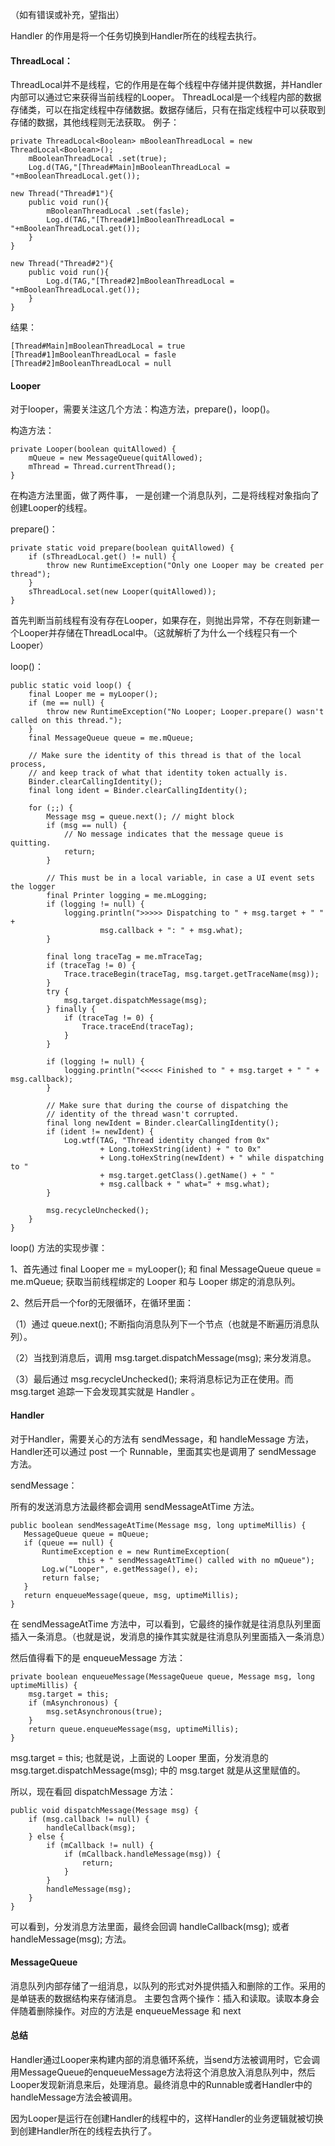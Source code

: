 （如有错误或补充，望指出）

Handler 的作用是将一个任务切换到Handler所在的线程去执行。

#### ThreadLocal：
ThreadLocal并不是线程，它的作用是在每个线程中存储并提供数据，并Handler内部可以通过它来获得当前线程的Looper。
ThreadLocal是一个线程内部的数据存储类，可以在指定线程中存储数据。数据存储后，只有在指定线程中可以获取到存储的数据，其他线程则无法获取。
例子：
```
private ThreadLocal<Boolean> mBooleanThreadLocal = new ThreadLocal<Boolean>();
	mBooleanThreadLocal .set(true);
	Log.d(TAG,"[Thread#Main]mBooleanThreadLocal = "+mBooleanThreadLocal.get());

new Thread("Thread#1"){
	public void run(){
		mBooleanThreadLocal .set(fasle);
		Log.d(TAG,"[Thread#1]mBooleanThreadLocal = "+mBooleanThreadLocal.get());
	}
}

new Thread("Thread#2"){
	public void run(){
		Log.d(TAG,"[Thread#2]mBooleanThreadLocal = "+mBooleanThreadLocal.get());
	}
}
```
结果：
```
[Thread#Main]mBooleanThreadLocal = true
[Thread#1]mBooleanThreadLocal = fasle
[Thread#2]mBooleanThreadLocal = null
```
#### Looper

对于looper，需要关注这几个方法：构造方法，prepare()，loop()。

构造方法：
```
private Looper(boolean quitAllowed) {
    mQueue = new MessageQueue(quitAllowed);
    mThread = Thread.currentThread();
}
```
在构造方法里面，做了两件事，
一是创建一个消息队列，二是将线程对象指向了创建Looper的线程。

prepare()：
```
private static void prepare(boolean quitAllowed) {
    if (sThreadLocal.get() != null) {
        throw new RuntimeException("Only one Looper may be created per thread");
    }
    sThreadLocal.set(new Looper(quitAllowed));
}
```
首先判断当前线程有没有存在Looper，如果存在，则抛出异常，不存在则新建一个Looper并存储在ThreadLocal中。（这就解析了为什么一个线程只有一个Looper）

loop()：

```
public static void loop() {
    final Looper me = myLooper();
    if (me == null) {
        throw new RuntimeException("No Looper; Looper.prepare() wasn't called on this thread.");
    }
    final MessageQueue queue = me.mQueue;

    // Make sure the identity of this thread is that of the local process,
    // and keep track of what that identity token actually is.
    Binder.clearCallingIdentity();
    final long ident = Binder.clearCallingIdentity();

    for (;;) {
        Message msg = queue.next(); // might block
        if (msg == null) {
            // No message indicates that the message queue is quitting.
            return;
        }

        // This must be in a local variable, in case a UI event sets the logger
        final Printer logging = me.mLogging;
        if (logging != null) {
            logging.println(">>>>> Dispatching to " + msg.target + " " +
                    msg.callback + ": " + msg.what);
        }

        final long traceTag = me.mTraceTag;
        if (traceTag != 0) {
            Trace.traceBegin(traceTag, msg.target.getTraceName(msg));
        }
        try {
            msg.target.dispatchMessage(msg);
        } finally {
            if (traceTag != 0) {
                Trace.traceEnd(traceTag);
            }
        }

        if (logging != null) {
            logging.println("<<<<< Finished to " + msg.target + " " + msg.callback);
        }

        // Make sure that during the course of dispatching the
        // identity of the thread wasn't corrupted.
        final long newIdent = Binder.clearCallingIdentity();
        if (ident != newIdent) {
            Log.wtf(TAG, "Thread identity changed from 0x"
                    + Long.toHexString(ident) + " to 0x"
                    + Long.toHexString(newIdent) + " while dispatching to "
                    + msg.target.getClass().getName() + " "
                    + msg.callback + " what=" + msg.what);
        }

        msg.recycleUnchecked();
    }
}
```
loop() 方法的实现步骤：

1、首先通过 final Looper me = myLooper(); 和 final MessageQueue queue = me.mQueue; 获取当前线程绑定的 Looper 和与 Looper 绑定的消息队列。

2、然后开启一个for的无限循环，在循环里面：

   （1）通过 queue.next(); 不断指向消息队列下一个节点（也就是不断遍历消息队列）。
   
   （2）当找到消息后，调用 msg.target.dispatchMessage(msg); 来分发消息。
   
   （3）最后通过 msg.recycleUnchecked(); 来将消息标记为正在使用。而 msg.target 追踪一下会发现其实就是 Handler 。
   
#### Handler

对于Handler，需要关心的方法有 sendMessage，和 handleMessage 方法，Handler还可以通过 post 一个 Runnable，里面其实也是调用了 sendMessage 方法。

sendMessage：

所有的发送消息方法最终都会调用 sendMessageAtTime 方法。
```
public boolean sendMessageAtTime(Message msg, long uptimeMillis) {
   MessageQueue queue = mQueue;
   if (queue == null) {
       RuntimeException e = new RuntimeException(
               this + " sendMessageAtTime() called with no mQueue");
       Log.w("Looper", e.getMessage(), e);
       return false;
   }
   return enqueueMessage(queue, msg, uptimeMillis);
}
```
在 sendMessageAtTime 方法中，可以看到，它最终的操作就是往消息队列里面插入一条消息。（也就是说，发消息的操作其实就是往消息队列里面插入一条消息）

然后值得看下的是 enqueueMessage 方法：
```
private boolean enqueueMessage(MessageQueue queue, Message msg, long uptimeMillis) {
    msg.target = this;
    if (mAsynchronous) {
        msg.setAsynchronous(true);
    }
    return queue.enqueueMessage(msg, uptimeMillis);
}
```

msg.target = this; 也就是说，上面说的 Looper 里面，分发消息的  msg.target.dispatchMessage(msg); 中的 msg.target 就是从这里赋值的。

所以，现在看回 dispatchMessage 方法：
 
```
public void dispatchMessage(Message msg) {
    if (msg.callback != null) {
        handleCallback(msg);
    } else {
        if (mCallback != null) {
            if (mCallback.handleMessage(msg)) {
                return;
            }
        }
        handleMessage(msg);
    }
}
```

可以看到，分发消息方法里面，最终会回调 handleCallback(msg); 或者 handleMessage(msg); 方法。

#### MessageQueue

消息队列内部存储了一组消息，以队列的形式对外提供插入和删除的工作。采用的是单链表的数据结构来存储消息。
主要包含两个操作：插入和读取。读取本身会伴随着删除操作。对应的方法是 enqueueMessage 和 next

#### 总结

Handler通过Looper来构建内部的消息循环系统，当send方法被调用时，它会调用MessageQueue的enqueueMessage方法将这个消息放入消息队列中，然后Looper发现新消息来后，处理消息。最终消息中的Runnable或者Handler中的handleMessage方法会被调用。

因为Looper是运行在创建Handler的线程中的，这样Handler的业务逻辑就被切换到创建Handler所在的线程去执行了。
